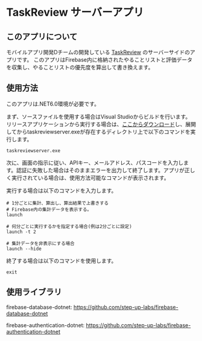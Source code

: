 # TaskReview サーバーアプリ
## このアプリについて
モバイルアプリ開発Dチームの開発している
[TaskReview](https://github.com/haruto0707/TaskReview)
のサーバーサイドのアプリです。
このアプリはFirebase内に格納されたやることリストと評価データを収集し、やることリストの優先度を算出して書き換えます。

## 使用方法
このアプリは.NET6.0環境が必要です。

まず、ソースファイルを使用する場合はVisual Studioからビルドを行います。
リリースアプリケーションから実行する場合は、[ここからダウンロード](https://github.com/Sakamaki-So/TaskReviewServer/releases/tag/1.1)し、展開してからtaskreviewserver.exeが存在するディレクトリ上で以下のコマンドを実行します。
```
taskreviewserver.exe
```

次に、画面の指示に従い、APIキー、メールアドレス、パスコードを入力します。認証に失敗した場合はそのままエラーを出力して終了します。アプリが正しく実行されている場合は、使用方法可能なコマンドが表示されます。

実行する場合は以下のコマンドを入力します。

```shell
# 1分ごとに集計、算出し、算出結果で上書きする
# Firebase内の集計データを表示する。
launch

# 何分ごとに実行するかを指定する場合(例は2分ごとに設定)
launch -t 2

# 集計データを非表示にする場合
launch --hide
```

終了する場合は以下のコマンドを使用します。
```
exit
```



## 使用ライブラリ
firebase-database-dotnet: https://github.com/step-up-labs/firebase-database-dotnet

firebase-authentication-dotnet: https://github.com/step-up-labs/firebase-authentication-dotnet
